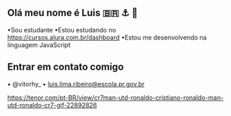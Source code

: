 ## Olá meu nome é Luis 🇧🇷 ⚓ 👾

•Sou estudante 
•Estou estudando no https://cursos.alura.com.br/dashboard
•Estou me desenvolvendo na linguagem JavaScript 

## Entrar em contato comigo 
• @vitorhy_ 
• luis.lima.ribeiro@escola.pr.gov.br

https://tenor.com/pt-BR/view/cr7man-utd-ronaldo-cristiano-ronaldo-man-utd-ronaldo-cr7-gif-22892826





